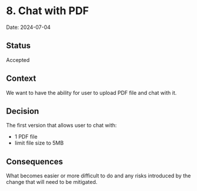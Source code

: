 # 8. Chat with PDF

Date: 2024-07-04

## Status

Accepted

## Context

We want to have the ability for user to upload PDF file and chat with it.

## Decision

The first version that allows user to chat with:

- 1 PDF file
- limit file size to 5MB

## Consequences

What becomes easier or more difficult to do and any risks introduced by the change that will need to be mitigated.
